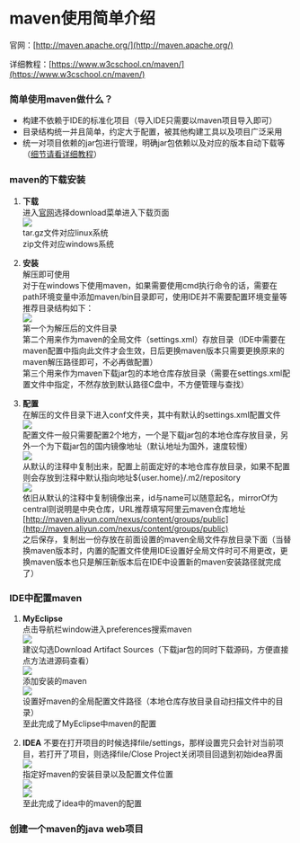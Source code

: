 # maven使用简单介绍

官网：[http://maven.apache.org/](http://maven.apache.org/)

详细教程：[https://www.w3cschool.cn/maven/](https://www.w3cschool.cn/maven/)


### 简单使用maven做什么？
* 构建不依赖于IDE的标准化项目（导入IDE只需要以maven项目导入即可）
* 目录结构统一并且简单，约定大于配置，被其他构建工具以及项目广泛采用
* 统一对项目依赖的jar包进行管理，明确jar包依赖以及对应的版本自动下载等（[细节请看详细教程](https://www.w3cschool.cn/maven/)）


### maven的下载安装
1. **下载**  
进入[官网](http://maven.apache.org/)选择download菜单进入下载页面  
![](img/download.png)  
tar.gz文件对应linux系统  
zip文件对应windows系统

2. **安装**  
解压即可使用  
对于在windows下使用maven，如果需要使用cmd执行命令的话，需要在path环境变量中添加maven/bin目录即可，使用IDE并不需要配置环境变量等  
推荐目录结构如下：  
![](img/maven-directory.png)  
第一个为解压后的文件目录  
第二个用来作为maven的全局文件（settings.xml）存放目录（IDE中需要在maven配置中指向此文件才会生效，日后更换maven版本只需要更换原来的maven解压路径即可，不必再做配置）  
第三个用来作为maven下载jar包的本地仓库存放目录（需要在settings.xml配置文件中指定，不然存放到默认路径C盘中，不方便管理与查找）  

3. **配置**  
在解压的文件目录下进入conf文件夹，其中有默认的settings.xml配置文件  
![](img/maven-conf-directory.png)  
配置文件一般只需要配置2个地方，一个是下载jar包的本地仓库存放目录，另外一个为下载jar包的国内镜像地址（默认地址为国外，速度较慢）  
![](img/maven-conf-repository.png)  
从默认的注释中复制出来，配置上前面定好的本地仓库存放目录，如果不配置则会存放到注释中默认指向地址${user.home}/.m2/repository  
![](img/maven-conf-mirror.png)  
依旧从默认的注释中复制镜像出来，id与name可以随意起名，mirrorOf为central则说明是中央仓库，URL推荐填写阿里云maven仓库地址 [http://maven.aliyun.com/nexus/content/groups/public](http://maven.aliyun.com/nexus/content/groups/public)  
之后保存，复制出一份存放在前面设置的maven全局文件存放目录下面（当替换maven版本时，内置的配置文件使用IDE设置好全局文件时可不用更改，更换maven版本也只是解压新版本后在IDE中设置新的maven安装路径就完成了）  


### IDE中配置maven
1. **MyEclipse**  
点击导航栏window进入preferences搜索maven  
![](img/myeclipse-maven.png)  
建议勾选Download Artifact Sources（下载jar包的同时下载源码，方便直接点方法进源码查看）  
![](img/myeclipse-maven-install.png)  
添加安装的maven  
![](img/myeclipse-maven-settings.png)  
设置好maven的全局配置文件路径（本地仓库存放目录自动扫描文件中的目录）  
至此完成了MyEclipse中maven的配置  

2. **IDEA**
不要在打开项目的时候选择file/settings，那样设置完只会针对当前项目，若打开了项目，则选择file/Close Project关闭项目回退到初始idea界面
![](img/idea-settings.png)  
指定好maven的安装目录以及配置文件位置  
![](img/idea-maven.png)  
![](img/idea-maven-importing.png)  
至此完成了idea中的maven的配置


### 创建一个maven的java web项目